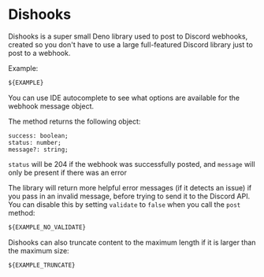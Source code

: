 # Dishooks

Dishooks is a super small Deno library used to post to Discord webhooks, created
so you don't have to use a large full-featured Discord library just to post to a
webhook.

Example:

```ts
${EXAMPLE}
```

You can use IDE autocomplete to see what options are available for the webhook
message object.

The method returns the following object:

```
success: boolean;
status: number;
message?: string;
```

`status` will be 204 if the webhook was successfully posted, and `message` will
only be present if there was an error

The library will return more helpful error messages (if it detects an issue) if
you pass in an invalid message, before trying to send it to the Discord API. You
can disable this by setting `validate` to `false` when you call the `post`
method:

```ts
${EXAMPLE_NO_VALIDATE}
```

Dishooks can also truncate content to the maximum length if it is larger than
the maximum size:

```ts
${EXAMPLE_TRUNCATE}
```
